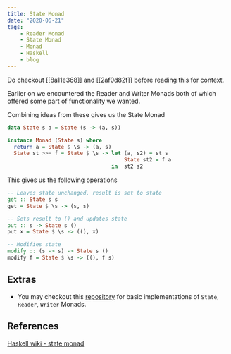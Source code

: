 ```yaml
---
title: State Monad
date: "2020-06-21"
tags:
    - Reader Monad
    - State Monad
    - Monad
    - Haskell
    - blog
---
```


Do checkout [[8a11e368]] and [[2af0d82f]] before reading this for context.

Earlier on we encountered the Reader and Writer Monads both of which offered some part of functionality we wanted.

Combining ideas from these gives us the State Monad

```hs
data State s a = State (s -> (a, s))

instance Monad (State s) where
  return a = State $ \s -> (a, s)
  State st >>= f = State $ \s -> let (a, s2) = st s
                                     State st2 = f a
                                 in  st2 s2
```

This gives us the following operations
```hs
-- Leaves state unchanged, result is set to state
get :: State s s
get = State $ \s -> (s, s)

-- Sets result to () and updates state
put :: s -> State s ()
put x = State $ \s -> ((), x)

-- Modifies state
modify :: (s -> s) -> State s ()
modify f = State $ \s -> ((), f s)
```

## Extras

- You may checkout this [repository](https://github.com/kwannoel/monad-refresher) for basic implementations of `State`, `Reader`, `Writer` Monads.
  

## References

[Haskell wiki - state monad](https://wiki.haskell.org/State_Monad)
